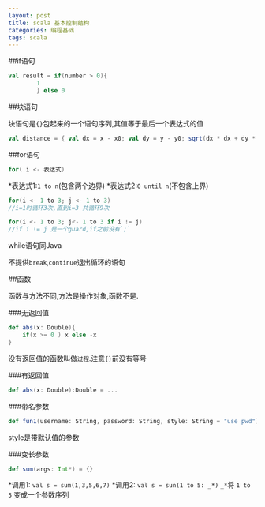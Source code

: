 ```yaml
---
layout: post
title: scala 基本控制结构
categories: 编程基础
tags: scala
---
```


##if语句

```scala
val result = if(number > 0){
		1
		} else 0
```

##块语句

块语句是`{}`包起来的一个语句序列,其值等于最后一个表达式的值

```scala
val distance = { val dx = x - x0; val dy = y - y0; sqrt(dx * dx + dy * dy) }
```

##for语句

```scala
for( i <- 表达式)
```

*表达式1:`1 to n`(包含两个边界)
*表达式2:`0 until n`(不包含上界)

```scala
for(i <- 1 to 3; j <- 1 to 3)
//i=1时循环3次,直到i=3 共循环9次
```

```scala
for(i <- 1 to 3; j<- 1 to 3 if i != j)
//if i != j 是一个guard,if之前没有`;`
```

while语句同Java

不提供`break`,`continue`退出循环的语句

##函数

函数与方法不同,方法是操作对象,函数不是.

###无返回值

```scala
def abs(x: Double){
	if(x >= 0 ) x else -x
}
```

没有返回值的函数叫做`过程`.注意`{}`前没有等号

###有返回值

```scala
def abs(x: Double):Double = ...
```

###带名参数

```scala
def fun1(username: String, password: String, style: String = "use pwd") = 
```
style是带默认值的参数

###变长参数

```scala
def sum(args: Int*) = {}
```

*调用1: `val s = sum(1,3,5,6,7)`
*调用2: `val s = sun(1 to 5: _*)` `_*`将 `1 to 5` 变成一个参数序列

